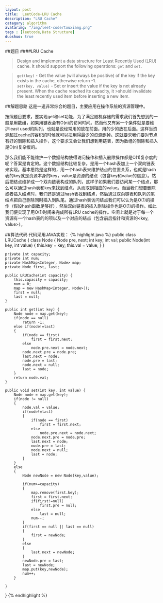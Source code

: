```yaml
---
layout: post
title:  LeetCode-LRU Cache
description: "LRU Cache"
category: algorithm
avatarimg: "/img/leet-code/touxiang.png"
tags : [leetcode,Data Structure]
duoshuo: true
---
```

##题目
####LRU Cache
>Design and implement a data structure for Least Recently Used (LRU) cache. It should support the following operations: `get` and `set`.

>`get(key)` - Get the value (will always be positive) of the key if the key exists in the cache, otherwise return -1.      
>`set(key, value)` - Set or insert the value if the key is not already present. When the cache reached its capacity, it >should invalidate the least recently used item before inserting a new item.

<!-- more -->
	
##解题思路
这是一道非常综合的题目，主要应用在操作系统的资源管理中。

按照题目要求，要实现get和set功能，为了满足随机存储的需求我们首先想到的一般是用数组，如果用链表会有O(n)的访问时间。然而他又有另一个条件就是要维护least used的队列，也就是说经常用的放在前面，用的少的放在后面。这样当资源超过cache的容积的时候就可以把用得最少的资源删掉。这就要求我们要对节点有好的删除和插入操作，这个要求又会让我们想到用链表，因为数组的删除和插入是O(n)复杂度的。  
       
那么我们能不能维护一个数据结构使得访问操作和插入删除操作都是O(1)复杂度的呢？答案是肯定的。这个数据结构比较复杂，是用一个hash表加上一个双向链表来实现。基本思路是这样的，用一个hash表来维护结点的位置关系，也就是hash表的key就是资源本身的key，value是资源的结点（包含key和value的信息）。然后把结点维护成一个双向链表构成的队列，这样子如果我们要访问某一个结点，那么可以通过hash表和key来找到结点，从而取到相应的value。而当我们想要删除或者插入结点时，我们还是通过hash表找到结点，然后通过双向链表和队列的尾结点把自己删除同时插入到队尾。通过hash表访问结点我们可以认为是O(1)的操作（假设hash函数足够好），然后双向链表的插入删除操作也是O(1)的操作。如此我们便实现了用O(1)时间来完成所有LRU cache的操作。空间上就是对于每一个资源有一个hash表的的项以及一个对应的结点（包含前后指针和资源的<key, value>）。

##算法代码
代码采用JAVA实现：
{% highlight java %}
public class LRUCache {
    class Node
    {
        Node pre, next;
        int key;
        int val;
        public Node(int key, int value)
        {
            this.key = key;
            this.val = value;
        }
    }
    
    private int capacity;
    private int num;
    private HashMap<Integer, Node> map;
    private Node first, last;
    
    public LRUCache(int capacity) {
        this.capacity = capacity;
        num = 0;
        map = new HashMap<Integer, Node>();
        first = null;
        last = null;
    }
    
    public int get(int key) {
        Node node = map.get(key);
        if(node == null)
            return -1;
        else if(node!=last)
        {
            if(node == first)
                first = first.next;
            else
                node.pre.next = node.next;
            node.next.pre = node.pre;
            last.next = node;
            node.pre = last;
            node.next = null;
            last = node;
        }
        return node.val;
    }
    
    public void set(int key, int value) {
        Node node = map.get(key);
        if(node != null)
        {
            node.val = value;
            if(node!=last)
            {
                if(node == first)
                    first = first.next;
                else
                    node.pre.next = node.next;
                node.next.pre = node.pre;
                last.next = node;
                node.pre = last;
                node.next = null;
                last = node;
            }
        }
        else 
        {
            Node newNode = new Node(key,value);

            if(num>=capacity)
            {
                map.remove(first.key);
                first = first.next;
                if(first!=null)
                    first.pre = null;
                else
                    last = null;
                num--;    
            }
            if(first == null || last == null)
            {
                first = newNode;
            }
            else
            {
                last.next = newNode;
            }
            newNode.pre = last;
            last = newNode;
            map.put(key,newNode);
            num++;
        }

    }
}
{% endhighlight %}





